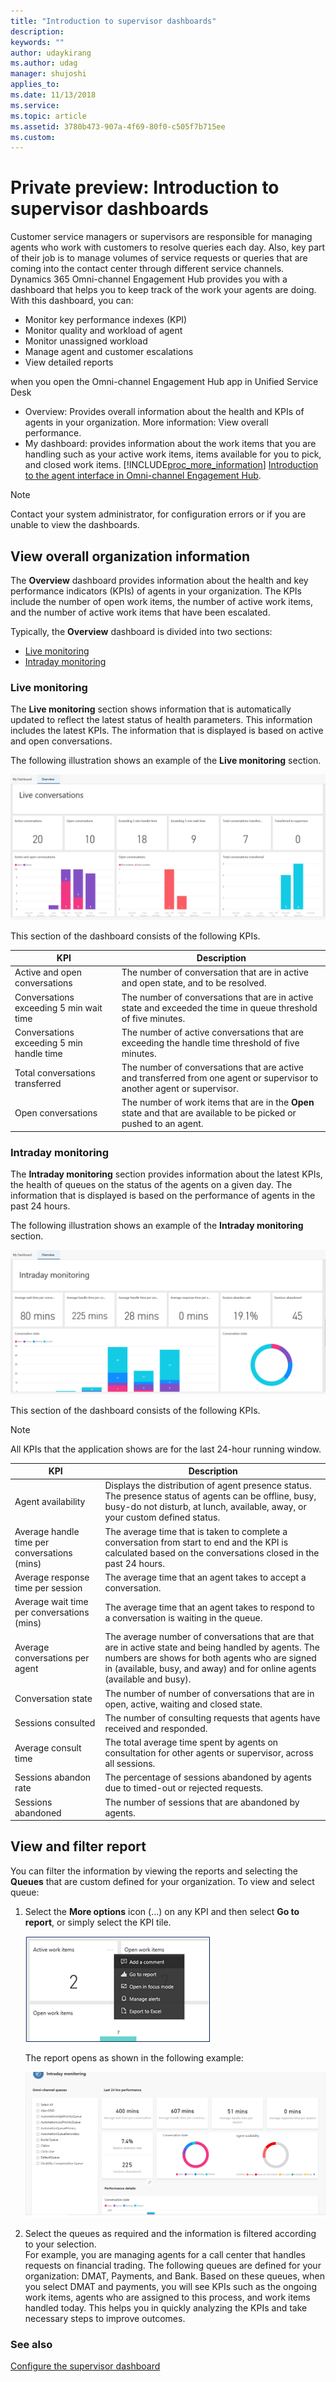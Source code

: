 ```yaml
---
title: "Introduction to supervisor dashboards"
description: 
keywords: ""
author: udaykirang
ms.author: udag
manager: shujoshi
applies_to: 
ms.date: 11/13/2018
ms.service: 
ms.topic: article
ms.assetid: 3780b473-907a-4f69-80f0-c505f7b715ee
ms.custom: 
---
```

# Private preview: Introduction to supervisor dashboards

Customer service managers or supervisors are responsible for managing agents who work with customers to resolve queries each day. Also, key part of their job is to manage volumes of service requests or queries that are coming into the contact center through different service channels.  
Dynamics 365 Omni-channel Engagement Hub provides you with a dashboard that helps you to keep track of the work your agents are doing. With this dashboard, you can: 
- Monitor key performance indexes (KPI)
- Monitor quality and workload of agent
- Monitor unassigned workload
- Manage agent and customer escalations 
- View detailed reports 

when you open the Omni-channel Engagement Hub app in Unified Service Desk  
- Overview: Provides overall information about the health and KPIs of agents in your organization. More information: View overall performance. 
- My dashboard: provides information about the work items that you are handling such as your active work items, items available for you to pick, and closed work items. [!INCLUDE[proc_more_information](../includes/proc-more-information.md)] [Introduction to the agent interface in Omni-channel Engagement Hub](../agent/agent-usd/introduction-agent-interface-omni-channel-engagement-hub.md). 

> [!NOTE]
> Contact your system administrator, for configuration errors or if you are unable to view the dashboards. 

## View overall organization information

The **Overview** dashboard provides information about the health and key performance indicators (KPIs) of agents in your organization. The KPIs include the number of open work items, the number of active work items, and the number of active work items that have been escalated.

Typically, the **Overview** dashboard is divided into two sections:

- [Live monitoring](#live-monitoring)
- [Intraday monitoring](#intraday-monitoring)

### Live monitoring

The **Live monitoring** section shows information that is automatically updated to reflect the latest status of health parameters. This information includes the latest KPIs. The information that is displayed is based on active and open conversations.

The following illustration shows an example of the **Live monitoring** section.

![Live work monitoring for supervisors](../media/oc-usd-supervisor-overview-live-monitoring.png "Live work monitoring for supervisors")

This section of the dashboard consists of the following KPIs.

| KPI                                           | Description |
|-----------------------------------------------|-------------|
| Active and open conversations                 | The number of conversation that are in active and open state, and to be resolved.|
| Conversations exceeding 5 min wait time       | The number of conversations that are in active state and exceeded the time in queue threshold of five minutes. |
| Conversations exceeding 5 min handle time     | The number of active conversations that are exceeding the handle time threshold of five minutes. |
| Total conversations transferred               | The number of conversations that are active and transferred from one agent or supervisor to another agent or supervisor. |
| Open conversations                            | The number of work items that are in the **Open** state and that are available to be picked or pushed to an agent. |

### Intraday monitoring

The **Intraday monitoring** section provides information about the latest KPIs, the health of queues on the status of the agents on a given day. The information that is displayed is based on the performance of agents in the past 24 hours.

The following illustration shows an example of the **Intraday monitoring** section.

![Intraday work monitoring for supervisors](../media/oc-usd-supervisor-overview-intraday-monitoring.png "Intraday work monitoring for supervisors")

This section of the dashboard consists of the following KPIs.

> [!NOTE]
> All KPIs that the application shows are for the last 24-hour running window.

| KPI                          | Description |
|------------------------------|-------------|
| Agent availability           | Displays the distribution of agent presence status. The presence status of agents can be offline, busy, busy-do not disturb, at lunch, available, away, or your custom defined status. |
| Average handle time per conversations (mins) | The average time that is taken to complete a conversation from start to end and the KPI is calculated based on the conversations closed in the past 24 hours. |
| Average response time per session | The average time that an agent takes to accept a conversation. |
| Average wait time per conversations (mins) | The average time that an agent takes to respond to a conversation is waiting in the queue. |
| Average conversations per agent | The average number of conversations that are that are in active state and being handled by agents. The numbers are shows for both agents who are signed in (available, busy, and away) and for online agents (available and busy). |
| Conversation state           | The number of number of conversations that are in open, active, waiting and closed state. |
| Sessions consulted           | The number of consulting requests that agents have received and responded. |
| Average consult time         | The total average time spent by agents on consultation for other agents or supervisor, across all sessions. |
| Sessions abandon rate        | The percentage of sessions abandoned by agents due to timed-out or rejected requests. |
|Sessions abandoned| The number of sessions that are abandoned by agents.|

## View and filter report 

You can filter the information by viewing the reports and selecting the **Queues** that are custom defined for your organization. To view and select queue: 
1. Select the **More options** icon (…) on any KPI and then select **Go to report**, or simply select the KPI tile.
    
    ![Select filter option](../media/oc-usd-supervisor-section-apply-filters.png "Select filter option")
    
    The report opens as shown in the following example:
    
    ![View report](../media/oc-usd-supervisor-section-filters-applied-view.png "View report")

2. Select the queues as required and the information is filtered according to your selection.  
    For example, you are managing agents for a call center that handles requests on financial trading. The following queues are defined for your organization: DMAT, Payments, and Bank. Based on these queues, when you select DMAT and payments, you will see KPIs such as the ongoing work items, agents who are assigned to this process, and work items handled today. This helps you in quickly analyzing the KPIs and take necessary steps to improve outcomes. 


### See also

[Configure the supervisor dashboard](configure-supervisor-dashboard.md)